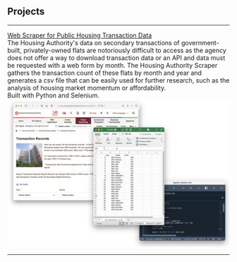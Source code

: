 ## Projects

---

[Web Scraper for Public Housing Transaction Data](https://github.com/johnthwong/housing-authority-scraper)
<br>
The Housing Authority's data on secondary transactions of government-built, privately-owned flats are notoriously difficult to access as the agency does not offer a way to download transaction data or an API and data must be requested with a web form by month. The Housing Authority Scraper gathers the transaction count of these flats by month and year and generates a csv file that can be easily used for further research, such as the analysis of housing market momentum or affordability. 
<br>
Built with Python and Selenium.
<br>
<img src="images/thumbnail_ha_scraper.png"/>


---
